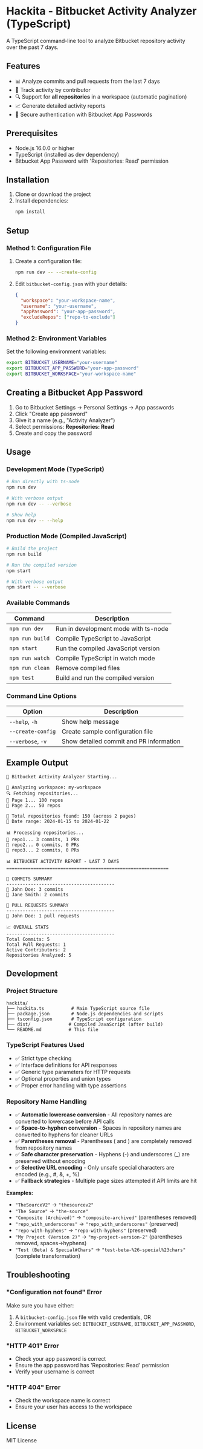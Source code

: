 # Hackita - Bitbucket Activity Analyzer (TypeScript)

A TypeScript command-line tool to analyze Bitbucket repository activity over the past 7 days.

## Features

- 📊 Analyze commits and pull requests from the last 7 days
- 👥 Track activity by contributor
- 🔍 Support for **all repositories** in a workspace (automatic pagination)
- 📈 Generate detailed activity reports
- 🔐 Secure authentication with Bitbucket App Passwords

## Prerequisites

- Node.js 16.0.0 or higher
- TypeScript (installed as dev dependency)
- Bitbucket App Password with 'Repositories: Read' permission

## Installation

1. Clone or download the project
2. Install dependencies:
   ```bash
   npm install
   ```

## Setup

### Method 1: Configuration File

1. Create a configuration file:
   ```bash
   npm run dev -- --create-config
   ```

2. Edit `bitbucket-config.json` with your details:
   ```json
   {
     "workspace": "your-workspace-name",
     "username": "your-username",
     "appPassword": "your-app-password",
     "excludeRepos": ["repo-to-exclude"]
   }
   ```

### Method 2: Environment Variables

Set the following environment variables:
```bash
export BITBUCKET_USERNAME="your-username"
export BITBUCKET_APP_PASSWORD="your-app-password"
export BITBUCKET_WORKSPACE="your-workspace-name"
```

## Creating a Bitbucket App Password

1. Go to Bitbucket Settings → Personal Settings → App passwords
2. Click "Create app password"
3. Give it a name (e.g., "Activity Analyzer")
4. Select permissions: **Repositories: Read**
5. Create and copy the password

## Usage

### Development Mode (TypeScript)
```bash
# Run directly with ts-node
npm run dev

# With verbose output
npm run dev -- --verbose

# Show help
npm run dev -- --help
```

### Production Mode (Compiled JavaScript)
```bash
# Build the project
npm run build

# Run the compiled version
npm start

# With verbose output
npm start -- --verbose
```

### Available Commands

| Command | Description |
|---------|-------------|
| `npm run dev` | Run in development mode with ts-node |
| `npm run build` | Compile TypeScript to JavaScript |
| `npm start` | Run the compiled JavaScript version |
| `npm run watch` | Compile TypeScript in watch mode |
| `npm run clean` | Remove compiled files |
| `npm test` | Build and run the compiled version |

### Command Line Options

| Option | Description |
|--------|-------------|
| `--help`, `-h` | Show help message |
| `--create-config` | Create sample configuration file |
| `--verbose`, `-v` | Show detailed commit and PR information |

## Example Output

```
🚀 Bitbucket Activity Analyzer Starting...

🏢 Analyzing workspace: my-workspace
🔍 Fetching repositories...
📄 Page 1... 100 repos
📄 Page 2... 50 repos

📁 Total repositories found: 150 (across 2 pages)
📅 Date range: 2024-01-15 to 2024-01-22

📊 Processing repositories...
📁 repo1... 3 commits, 1 PRs
📁 repo2... 0 commits, 0 PRs
📁 repo3... 2 commits, 0 PRs

📊 BITBUCKET ACTIVITY REPORT - LAST 7 DAYS
============================================================

🚀 COMMITS SUMMARY
----------------------------------------
📝 John Doe: 3 commits
📝 Jane Smith: 2 commits

🔄 PULL REQUESTS SUMMARY
----------------------------------------
🔀 John Doe: 1 pull requests

📈 OVERALL STATS
----------------------------------------
Total Commits: 5
Total Pull Requests: 1
Active Contributors: 2
Repositories Analyzed: 5
```

## Development

### Project Structure
```
hackita/
├── hackita.ts          # Main TypeScript source file
├── package.json        # Node.js dependencies and scripts
├── tsconfig.json       # TypeScript configuration
├── dist/              # Compiled JavaScript (after build)
└── README.md          # This file
```

### TypeScript Features Used
- ✅ Strict type checking
- ✅ Interface definitions for API responses
- ✅ Generic type parameters for HTTP requests
- ✅ Optional properties and union types
- ✅ Proper error handling with type assertions

### Repository Name Handling
- ✅ **Automatic lowercase conversion** - All repository names are converted to lowercase before API calls
- ✅ **Space-to-hyphen conversion** - Spaces in repository names are converted to hyphens for cleaner URLs
- ✅ **Parentheses removal** - Parentheses ( and ) are completely removed from repository names
- ✅ **Safe character preservation** - Hyphens (-) and underscores (_) are preserved without encoding
- ✅ **Selective URL encoding** - Only unsafe special characters are encoded (e.g., #, &, +, %)
- ✅ **Fallback strategies** - Multiple page sizes attempted if API limits are hit

**Examples:**
- `"TheSourceV2"` → `"thesourcev2"`
- `"The Source"` → `"the-source"`
- `"Composite (Archived)"` → `"composite-archived"` (parentheses removed)
- `"repo_with_underscores"` → `"repo_with_underscores"` (preserved)
- `"repo-with-hyphens"` → `"repo-with-hyphens"` (preserved)
- `"My Project (Version 2)"` → `"my-project-version-2"` (parentheses removed, spaces→hyphens)
- `"Test (Beta) & Special#Chars"` → `"test-beta-%26-special%23chars"` (complete transformation)

## Troubleshooting

### "Configuration not found" Error
Make sure you have either:
1. A `bitbucket-config.json` file with valid credentials, OR
2. Environment variables set: `BITBUCKET_USERNAME`, `BITBUCKET_APP_PASSWORD`, `BITBUCKET_WORKSPACE`

### "HTTP 401" Error
- Check your app password is correct
- Ensure the app password has 'Repositories: Read' permission
- Verify your username is correct

### "HTTP 404" Error
- Check the workspace name is correct
- Ensure your user has access to the workspace

## License

MIT License 